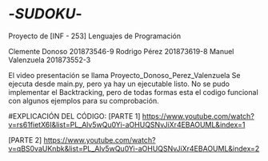 # -_SUDOKU_-
Proyecto de [INF - 253] Lenguajes de Programación 

Clemente Donoso 201873546-9
Rodrigo Pérez 201873619-8
Manuel Valenzuela 201873552-3

El video presentación se llama Proyecto_Donoso_Perez_Valenzuela
Se ejecuta desde main.py, pero ya hay un ejecutable listo.
No se pudo implementar el Backtracking, pero de todas formas esta el codigo funcional con algunos ejemplos para su comprobación.

#EXPLICACIÓN DEL CÓDIGO:
[PARTE 1]
https://www.youtube.com/watch?v=rs61fietX6I&list=PL_Alv5wQu0Yi-aOHUQSNvJiXr4EBAOUML&index=1

[PARTE 2]
https://www.youtube.com/watch?v=qBS0vaUKnbk&list=PL_Alv5wQu0Yi-aOHUQSNvJiXr4EBAOUML&index=2
